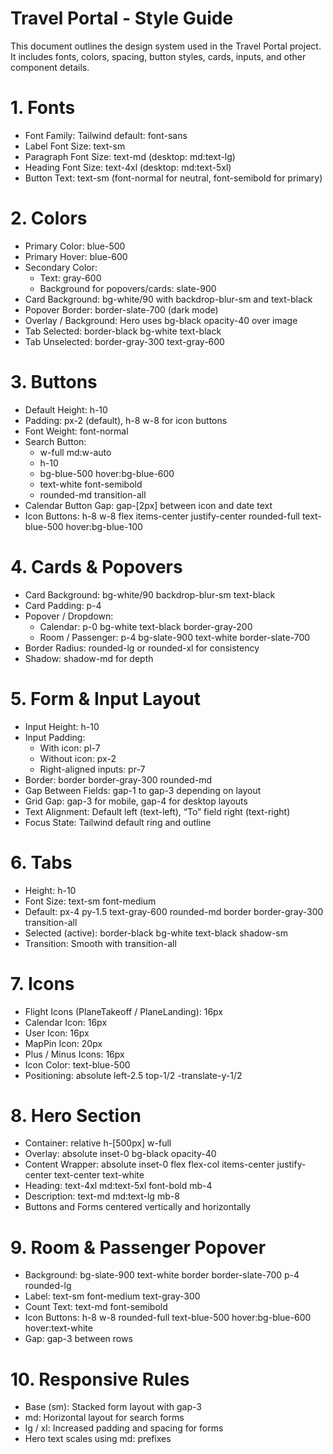 # Travel Portal - Style Guide

This document outlines the design system used in the Travel Portal project.  
It includes fonts, colors, spacing, button styles, cards, inputs, and other component details.



# 1. Fonts
- Font Family: Tailwind default: font-sans  
- Label Font Size: text-sm  
- Paragraph Font Size: text-md (desktop: md:text-lg)  
- Heading Font Size: text-4xl (desktop: md:text-5xl)  
- Button Text: text-sm (font-normal for neutral, font-semibold for primary)  


# 2. Colors
- Primary Color: blue-500  
- Primary Hover: blue-600  
- Secondary Color:  
  - Text: gray-600  
  - Background for popovers/cards: slate-900  
- Card Background: bg-white/90 with backdrop-blur-sm and text-black  
- Popover Border: border-slate-700 (dark mode)  
- Overlay / Background: Hero uses bg-black opacity-40 over image  
- Tab Selected: border-black bg-white text-black  
- Tab Unselected: border-gray-300 text-gray-600  


# 3. Buttons
- Default Height: h-10  
- Padding: px-2 (default), h-8 w-8 for icon buttons  
- Font Weight: font-normal  
- Search Button:  
  - w-full md:w-auto  
  - h-10  
  - bg-blue-500 hover:bg-blue-600  
  - text-white font-semibold  
  - rounded-md transition-all  
- Calendar Button Gap: gap-[2px] between icon and date text  
- Icon Buttons: h-8 w-8 flex items-center justify-center rounded-full text-blue-500 hover:bg-blue-100  


# 4. Cards & Popovers
- Card Background: bg-white/90 backdrop-blur-sm text-black  
- Card Padding: p-4  
- Popover / Dropdown:  
  - Calendar: p-0 bg-white text-black border-gray-200  
  - Room / Passenger: p-4 bg-slate-900 text-white border-slate-700  
- Border Radius: rounded-lg or rounded-xl for consistency  
- Shadow: shadow-md for depth  


# 5. Form & Input Layout
- Input Height: h-10  
- Input Padding:  
  - With icon: pl-7  
  - Without icon: px-2  
  - Right-aligned inputs: pr-7  
- Border: border border-gray-300 rounded-md  
- Gap Between Fields: gap-1 to gap-3 depending on layout  
- Grid Gap: gap-3 for mobile, gap-4 for desktop layouts  
- Text Alignment: Default left (text-left), “To” field right (text-right)  
- Focus State: Tailwind default ring and outline  


# 6. Tabs
- Height: h-10  
- Font Size: text-sm font-medium  
- Default: px-4 py-1.5 text-gray-600 rounded-md border border-gray-300 transition-all  
- Selected (active): border-black bg-white text-black shadow-sm  
- Transition: Smooth with transition-all  



# 7. Icons
- Flight Icons (PlaneTakeoff / PlaneLanding): 16px  
- Calendar Icon: 16px  
- User Icon: 16px  
- MapPin Icon: 20px  
- Plus / Minus Icons: 16px  
- Icon Color: text-blue-500  
- Positioning: absolute left-2.5 top-1/2 -translate-y-1/2  



# 8. Hero Section
- Container: relative h-[500px] w-full  
- Overlay: absolute inset-0 bg-black opacity-40  
- Content Wrapper: absolute inset-0 flex flex-col items-center justify-center text-center text-white  
- Heading: text-4xl md:text-5xl font-bold mb-4  
- Description: text-md md:text-lg mb-8  
- Buttons and Forms centered vertically and horizontally  



# 9. Room & Passenger Popover
- Background: bg-slate-900 text-white border border-slate-700 p-4 rounded-lg  
- Label: text-sm font-medium text-gray-300  
- Count Text: text-md font-semibold  
- Icon Buttons: h-8 w-8 rounded-full text-blue-500 hover:bg-blue-600 hover:text-white  
- Gap: gap-3 between rows  



# 10. Responsive Rules
- Base (sm): Stacked form layout with gap-3  
- md: Horizontal layout for search forms  
- lg / xl: Increased padding and spacing for forms  
- Hero text scales using md: prefixes  


